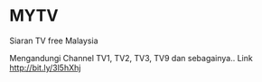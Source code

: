 # MYTV
Siaran TV free Malaysia

Mengandungi Channel TV1, TV2, TV3, TV9 dan sebagainya..
Link http://bit.ly/3l5hXhj
